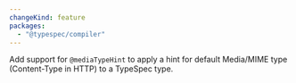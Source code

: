 ```yaml
---
changeKind: feature
packages:
  - "@typespec/compiler"
---
```


Add support for `@mediaTypeHint` to apply a hint for default Media/MIME type (Content-Type in HTTP) to a TypeSpec type.